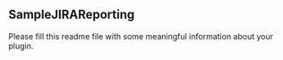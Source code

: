 ## SampleJIRAReporting

Please fill this readme file with some meaningful information about your plugin.
